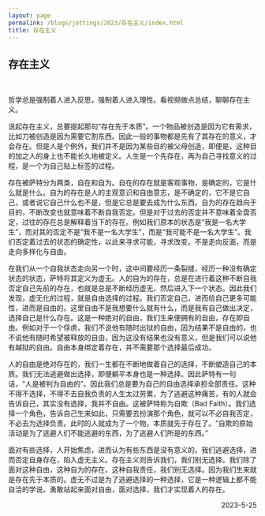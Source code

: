 ```yaml
---
layout: page
permalink: /blogs/jottings/2023/存在主义/index.html
title: 存在主义
---
```


## 存在主义
<br>

哲学总是强制着人进入反思，强制着人进入理性。看视频做点总结，聊聊存在主义。

说起存在主义，总要提起那句“存在先于本质”。一个物品被创造是因为它有需求，比如刀被创造是因为需要它割东西。因此一般的事物都是先有了其存在的意义，才会存在。但是人是个例外，我们并不是因为某些目的被父母创造，即便是，这种目的加之人的身上也不能长久地被定义。人生是一个先存在，再为自己寻找意义的过程，是一个为自己贴上标签的过程。

存在被萨特分为两类，自在和自为。自在的存在就是客观事物，是确定的，它是什么就是什么。自为的存在是人的主观意识和自由意志，是不确定的，它不是它自己，或者说它自己什么也不是，但是它总是要去成为什么东西。自为的存在趋向于目的，不断改变也就意味着不断自我否定。但是对于过去的否定并不意味着全盘否定，过往的存在总是解释着当下的存在。例如我们原本的状态是“我是一名大学生”，而对其的否定不是“我不是一名大学生”，而是“我可能不是一名大学生”。我们否定着过去的状态的确定性，以此来寻求可能，寻求改变。不是走向反面，而是走向多样化与自由。

在我们从一个自我状态走向另一个时，这中间要经历一条裂缝，经历一种没有确定状态的状态，萨特将其定义为虚无。人的自为的存在，总是在进行着这种不断自我否定自己先前的存在，也就是总是不断经历虚无，然后进入下一个状态。因此我们发现，虚无化的过程，就是自由选择的过程。我们否定自己，进而给自己更多可能性，进而是自由的。这里自由不是我想要什么就有什么，而是我有自己做出决定，选择自己是什么存在。这是一种绝对的自由，我们生来便拥有的自由，存在即自由。例如对于一个俘虏，我们不说他有随时出狱的自由，因为结果不是自由的，也不说他有随时希望被释放的自由，因为这没有结果也没有意义，但是我们可以说他有越狱的自由。自由本身绑定着存在，并不需要那个选择最后成功。

人的自由是绝对存在的，我们一生都在不断地做着自己的选择，不断塑造自己的本质。我们无法逃避做出选择，即便躺平本身也是一种选择。因此萨特有一句话，“人是被判为自由的”。因此我们总是要为自己的自由选择承担全部责任。这种不得不选择，不得不去自我负责的人生太过劳累，为了逃避这种痛苦，有的人就会告诉自己，其实没有选择，我并不自由。这被萨特称为自欺（Bad Faith）。我们选择一个角色，告诉自己生来如此，只需要去扮演那个角色，就可以不必自我否定，不必去为选择负责。此时的人就成为了一个物，本质就先于存在了。“自欺的原始活动是为了逃避人们不能逃避的东西，为了逃避人们所是的东西。”

面对有些选择，人开始焦虑，进而认为有些东西是没有意义的。我们逃避选择，进而否定自身存在，陷入虚无主义。存在主义则告诉我们，我们别无选择。我们除了面对这种自由，这种自为的存在，这种自我责任，我们别无选择。因为我们生来就是存在先于本质的。虚无不过是为了逃避选择的一种选择，它是一种逻辑上都不能自洽的学说。勇敢站起来面对自由，面对选择，我们才实现着人的存在。

<p align="right">2023-5-25</p>